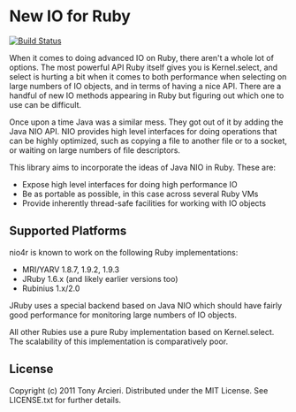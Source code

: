 New IO for Ruby
===============
[![Build Status](http://travis-ci.org/tarcieri/nio4r.png)](http://travis-ci.org/tarcieri/nio4r)

When it comes to doing advanced IO on Ruby, there aren't a whole lot of
options. The most powerful API Ruby itself gives you is Kernel.select, and
select is hurting a bit when it comes to both performance
when selecting on large numbers of IO objects, and in terms of having a nice
API. There are a handful of new IO methods appearing in Ruby but figuring
out which one to use can be difficult.

Once upon a time Java was a similar mess. They got out of it by adding the
Java NIO API. NIO provides high level interfaces for doing operations that can
be highly optimized, such as copying a file to another file or to a socket, or
waiting on large numbers of file descriptors.

This library aims to incorporate the ideas of Java NIO in Ruby. These are:

* Expose high level interfaces for doing high performance IO
* Be as portable as possible, in this case across several Ruby VMs
* Provide inherently thread-safe facilities for working with IO objects

Supported Platforms
-------------------

nio4r is known to work on the following Ruby implementations:

* MRI/YARV 1.8.7, 1.9.2, 1.9.3
* JRuby 1.6.x (and likely earlier versions too)
* Rubinius 1.x/2.0

JRuby uses a special backend based on Java NIO which should have fairly good
performance for monitoring large numbers of IO objects.

All other Rubies use a pure Ruby implementation based on Kernel.select. The
scalability of this implementation is comparatively poor.

License
-------

Copyright (c) 2011 Tony Arcieri. Distributed under the MIT License. See
LICENSE.txt for further details.
